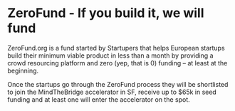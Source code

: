 # ZeroFund - If you build it, we will fund #

ZeroFund.org is a fund started by Startupers that helps European startups build their minimum viable product in less than a month by providing a crowd resourcing platform and zero (yep, that is 0) funding – at least at the beginning.

Once the startups go through the ZeroFund process they will be shortlisted to join the MindTheBridge accelerator in SF, receive up to $65k in seed funding and at least one will enter the accelerator on the spot.


